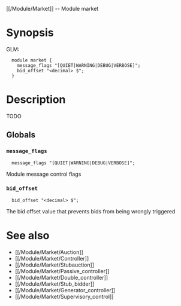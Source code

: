 [[/Module/Market]] -- Module market

# Synopsis

GLM:

~~~
  module market {
    message_flags "[QUIET|WARNING|DEBUG|VERBOSE]";
    bid_offset "<decimal> $";
  }
~~~

# Description

TODO

## Globals

### `message_flags`
~~~
  message_flags "[QUIET|WARNING|DEBUG|VERBOSE]";
~~~

Module message control flags

### `bid_offset`
~~~
  bid_offset "<decimal> $";
~~~

The bid offset value that prevents bids from being wrongly triggered

# See also
* [[/Module/Market/Auction]]
* [[/Module/Market/Controller]]
* [[/Module/Market/Stubauction]]
* [[/Module/Market/Passive_controller]]
* [[/Module/Market/Double_controller]]
* [[/Module/Market/Stub_bidder]]
* [[/Module/Market/Generator_controller]]
* [[/Module/Market/Supervisory_control]]

